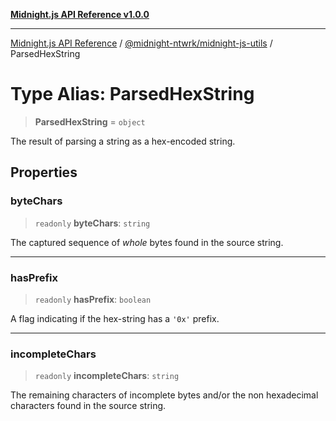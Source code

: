 [**Midnight.js API Reference v1.0.0**](../../../README.md)

***

[Midnight.js API Reference](../../../packages.md) / [@midnight-ntwrk/midnight-js-utils](../README.md) / ParsedHexString

# Type Alias: ParsedHexString

> **ParsedHexString** = `object`

The result of parsing a string as a hex-encoded string.

## Properties

### byteChars

> `readonly` **byteChars**: `string`

The captured sequence of _whole_ bytes found in the source string.

***

### hasPrefix

> `readonly` **hasPrefix**: `boolean`

A flag indicating if the hex-string has a `'0x'` prefix.

***

### incompleteChars

> `readonly` **incompleteChars**: `string`

The remaining characters of incomplete bytes and/or the non hexadecimal characters found
in the source string.
